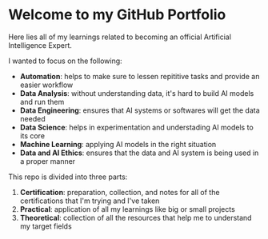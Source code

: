# Welcome to my GitHub Portfolio
Here lies all of my learnings related to becoming an official Artificial Intelligence Expert.

I wanted to focus on the following:
- **Automation**: helps to make sure to lessen repititive tasks and provide an easier workflow
- **Data Analysis**: without understanding data, it's hard to build AI models and run them
- **Data Engineering**: ensures that AI systems or softwares will get the data needed
- **Data Science**: helps in experimentation and understading AI models to its core
- **Machine Learning**: applying AI models in the right situation
- **Data and AI Ethics**: ensures that the data and AI system is being used in a proper manner

This repo is divided into three parts:
1. **Certification**: preparation, collection, and notes for all of the certifications that I'm trying and I've taken
2. **Practical**: application of all my learnings like big or small projects
3. **Theoretical**: collection of all the resources that help me to understand my target fields
